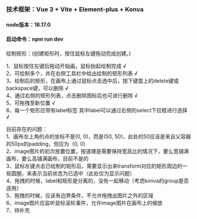 ### 技术框架：Vue 3 + Vite + Element-plus + Konva 
#### node版本：18.17.0  
#### 启动命令：npm run dev

绘制矩形：(创建矩形时，按住鼠标左键拖动完成创建。)

1、鼠标按住左键后拖动开始画，鼠标抬起绘制完成 √  
2、可绘制多个，并在右侧工具栏中给出绘制的矩形列表 √  
3、绘制后的矩形，在画布上通过鼠标点击选中后，按下键盘上的delete键或backspace键，可以删除 √  
4、通过右侧的矩形列表，点击删除图标后也可进行删除 √  
5、可拖拽至新位置 √  
6、每一个矩形应带有label标签 其中label可以通过右侧的select下拉框进行选择 √

目前存在的问题：  
1、画布左上角的点的坐标不是(0, 0)，而是(50, 50)，此处的50应该是来自父容器的50px的padding，但应为（0, 0）  
2、image图片的初次放置位置，按道理是需要保持宽高比的情况下，要么宽铺满画布，要么高铺满画布，目前不是的  
3、鼠标左键点击已绘制的矩形后，需要显示出来transform对应的矩形周边的一些圆圈，来表示当前状态为已选中（此处仅为显示问题）  
4、拖拽的时候，label和矩形是分离的，没有一起移动（考虑konva的group是否适用）  
5、拖拽的时候，应该有边界条件，不允许拖拽出图片之外的区域  
6、image图片应监听鼠标滚轮事件，允许image图片在画布上的缩放  
7、待补充